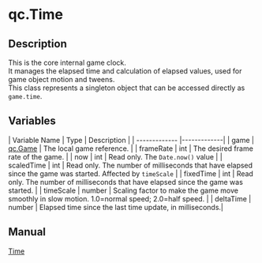 # qc.Time

## Description
This is the core internal game clock.  
It manages the elapsed time and calculation of elapsed values, used for game object motion and tweens.  
This class represents a singleton object that can be accessed directly as `game.time`.  

## Variables
| Variable Name  |  Type | Description |
| ------------- |-------------|
| game | [qc.Game](../Game/README.md) | The local game reference. |
| frameRate | int | The desired frame rate of the game. |
| now | int | Read only. The `Date.now()` value |
| scaledTime  | int | Read only. The number of milliseconds that have elapsed since the game was started. Affected by `timeScale` |
| fixedTime | int | Read only. The number of milliseconds that have elapsed since the game was started. | 
| timeScale | number | Scaling factor to make the game move smoothly in slow motion. 1.0=normal speed; 2.0=half speed. |
| deltaTime | number | Elapsed time since the last time update, in milliseconds.|

## Manual
[Time](http://docs.qiciengine.com/manual/Time/index.html)